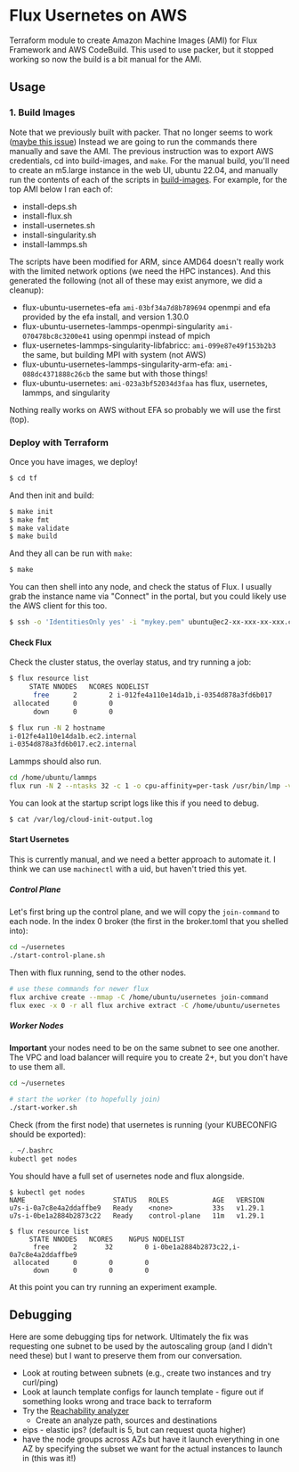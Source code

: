# Flux Usernetes on AWS

Terraform module to create Amazon Machine Images (AMI) for Flux Framework and AWS CodeBuild.
This used to use packer, but it stopped working so now the build is a bit manual for the AMI.

## Usage

### 1. Build Images

Note that we previously built with packer. That no longer seems to work ([maybe this issue](https://github.com/hashicorp/packer/issues/8180))
Instead we are going to run the commands there manually and save the AMI. The previous instruction was to export AWS credentials, cd into build-images,
and `make`. For the manual build, you'll need to create an m5.large instance in the web UI, ubuntu 22.04, and manually run the contents of each
of the scripts in [build-images](build-images). For example, for the top AMI below I ran each of:

- install-deps.sh
- install-flux.sh
- install-usernetes.sh
- install-singularity.sh
- install-lammps.sh 

The scripts have been modified for ARM, since AMD64 doesn't really work with the limited network options (we need the HPC instances). And this generated the following (not all of these may exist anymore, we did a cleanup):

- flux-ubuntu-usernetes-efa `ami-03bf34a7d8b789694` openmpi and efa provided by the efa install, and version 1.30.0
- flux-ubuntu-usernetes-lammps-openmpi-singularity `ami-070478bc8c3200e41` using openmpi instead of mpich
- flux-usernetes-lammps-singularity-libfabricc: `ami-099e87e49f153b2b3` the same, but building MPI with system (not AWS)
- flux-ubuntu-usernetes-lammps-singularity-arm-efa: `ami-088dc4371888c26cb` the same but with those things!
- flux-ubuntu-usernetes: `ami-023a3bf52034d3faa` has flux, usernetes, lammps, and singularity

Nothing really works on AWS without EFA so probably we will use the first (top).

### Deploy with Terraform

Once you have images, we deploy!

```bash
$ cd tf
```

And then init and build:

```bash
$ make init
$ make fmt
$ make validate
$ make build
```

And they all can be run with `make`:

```bash
$ make
```

You can then shell into any node, and check the status of Flux. I usually grab the instance
name via "Connect" in the portal, but you could likely use the AWS client for this too.

```bash
$ ssh -o 'IdentitiesOnly yes' -i "mykey.pem" ubuntu@ec2-xx-xxx-xx-xxx.compute-1.amazonaws.com
```

#### Check Flux

Check the cluster status, the overlay status, and try running a job:

```bash
$ flux resource list
     STATE NNODES   NCORES NODELIST
      free      2        2 i-012fe4a110e14da1b,i-0354d878a3fd6b017
 allocated      0        0 
      down      0        0 
```
```bash
$ flux run -N 2 hostname
i-012fe4a110e14da1b.ec2.internal
i-0354d878a3fd6b017.ec2.internal
```

Lammps should also run.

```bash
cd /home/ubuntu/lammps
flux run -N 2 --ntasks 32 -c 1 -o cpu-affinity=per-task /usr/bin/lmp -v x 2 -v y 2 -v z 2 -in ./in.reaxff.hns -nocite
```

You can look at the startup script logs like this if you need to debug.

```bash
$ cat /var/log/cloud-init-output.log
```

#### Start Usernetes

This is currently manual, and we need a better approach to automate it. I think we can use `machinectl` with a uid,
but haven't tried this yet.

##### Control Plane

Let's first bring up the control plane, and we will copy the `join-command` to each node.
In the index 0 broker (the first in the broker.toml that you shelled into):

```bash
cd ~/usernetes
./start-control-plane.sh
```

Then with flux running, send to the other nodes.

```bash
# use these commands for newer flux
flux archive create --mmap -C /home/ubuntu/usernetes join-command
flux exec -x 0 -r all flux archive extract -C /home/ubuntu/usernetes
```

##### Worker Nodes

**Important** your nodes need to be on the same subnet to see one another. The VPC and load balancer will require you
to create 2+, but you don't have to use them all.

```bash
cd ~/usernetes

# start the worker (to hopefully join)
./start-worker.sh
```

Check (from the first node) that usernetes is running (your KUBECONFIG should be exported):

```bash
. ~/.bashrc
kubectl get nodes
```

You should have a full set of usernetes node and flux alongside.

```console
$ kubectl get nodes
NAME                      STATUS   ROLES           AGE   VERSION
u7s-i-0a7c8e4a2ddaffbe9   Ready    <none>          33s   v1.29.1
u7s-i-0be1a2884b2873c22   Ready    control-plane   11m   v1.29.1
```
```console
$ flux resource list
     STATE NNODES   NCORES    NGPUS NODELIST
      free      2       32        0 i-0be1a2884b2873c22,i-0a7c8e4a2ddaffbe9
 allocated      0        0        0 
      down      0        0        0 
```

At this point you can try running an experiment example.

## Debugging

Here are some debugging tips for network. Ultimately the fix was requesting one subnet
to be used by the autoscaling group (and I didn't need these) but I want to preserve
them from our conversation.

- Look at routing between subnets (e.g., create two instances and try curl/ping)
- Look at launch template configs for launch template - figure out if something looks wrong and trace back to terraform
- Try the [Reachability analyzer](https://console.aws.amazon.com/networkinsights/home#ReachabilityAnalyzer)
  - Create an analyze path, sources and destinations 
- eips - elastic ips? (default is 5, but can request quota higher)
- have the node groups across AZs but have it launch everything in one AZ by specifying the subset we want for the actual instances to launch in (this was it!)
